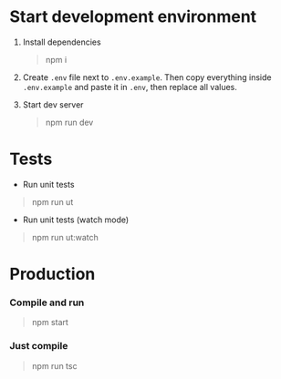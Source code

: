 # Start development environment
1. Install dependencies 
    > npm i
2. Create `.env` file next to `.env.example`. Then copy everything inside
`.env.example` and paste it in `.env`, then replace all values.

3. Start dev server
    > npm run dev 

# Tests
- Run unit tests
> npm run ut

- Run unit tests (watch mode)
> npm run ut:watch


# Production
### Compile and run
> npm start

### Just compile
> npm run tsc
